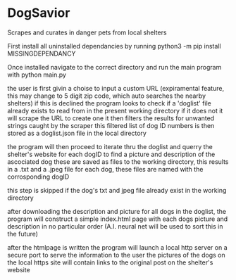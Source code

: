 # DogSavior
Scrapes and curates in danger pets from local shelters

First install all uninstalled dependancies by running 
python3 -m pip install MISSINGDEPENDANCY

Once installed navigate to the correct directory and run the main program with 
python main.py

the user is first givin a choise to input a custom URL (expiramental feature, this may change to 5 digit zip code, which auto searches the nearby shelters)
if this is declined the program looks to check if a 'doglist' file already exists to read from in the present working directory
if it does not it will scrape the URL to create one
it then filters the results for unwanted strings caught by the scraper
this filtered list of dog ID numbers is then stored as a doglist.json file in the local directory

the program will then proceed to iterate thru the doglist and querry the shelter's website for each dogID to find a picture and description of the ascociated dog
these are saved as files to the working directory, this results in a .txt and a .jpeg file for each dog, these files are named with the corrosponding dogID

this step is skipped if the dog's txt and jpeg file already exist in the working directory

after downloading the description and picture for all dogs in the doglist, the program will construct a simple index.html page with each dogs picture and description in no particular order (A.I. neural net will be used to sort this in the future)

after the htmlpage is written the program will launch a local http server on a secure port to serve the information to the user
the pictures of the dogs on the local https site will contain links to the original post on the shelter's website
